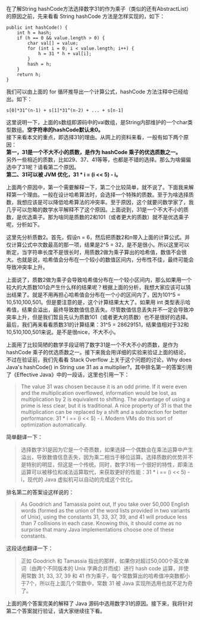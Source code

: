 在了解String hashCode方法选择数字31的作为乘子（类似的还有AbstractList）的原因之前，先来看看 String hashCode 方法是怎样实现的，如下：
```
public int hashCode() {
    int h = hash;
    if (h == 0 && value.length > 0) {
        char val[] = value;
        for (int i = 0; i < value.length; i++) {
            h = 31 * h + val[i];
        }
        hash = h;
    }
    return h;
}
```
我们可以由上面的 for 循环推导出一个计算公式，hashCode 方法注释中已经给出。如下：
```
s[0]*31^(n-1) + s[1]*31^(n-2) + ... + s[n-1]
```
这里说明一下，上面的s数组即源码中的val数组，是String内部维护的一个char类型数组。**空字符串的hashCode默认未0。**  
接下来看本文的重点，即选择31的理由。从网上的资料来看，一般有如下两个原因：  
**第一，31是一个不大不小的质数，是作为 hashCode 乘子的优选质数之一。**  
另外一些相近的质数，比如29、37、41等等，也都是不错的选择。那么为啥偏偏选中了31呢？请看第二个原因。  
**第二、31可以被 JVM 优化，31 * i = (i << 5) - i。**  

上面两个原因中，第一个需要解释一下，第二个比较简单，就不说了。下面我来解释第一个理由。一般在设计哈希算法时，会选择一个特殊的质数。至于为啥选择质数，我想应该是可以降低哈希算法的冲突率。至于原因，这个就要问数学家了，我几乎可以忽略的数学水平解释不了这个原因。上面说到，31是一个不大不小的质数，是优选乘子。那为啥同是质数的2和101（或者更大的质数）就不是优选乘子呢，分析如下。  

这里先分析质数2。首先，假设n = 6，然后把质数2和n带入上面的计算公式。并仅计算公式中次数最高的那一项，结果是2^5 = 32，是不是很小。所以这里可以断定，当字符串长度不是很长时，用质数2做为乘子算出的哈希值，数值不会很大。也就是说，哈希值会分布在一个较小的数值区间内，分布性不佳，最终可能会导致冲突率上升。  

上面说了，质数2做为乘子会导致哈希值分布在一个较小区间内，那么如果用一个较大的大质数101会产生什么样的结果呢？根据上面的分析，我想大家应该可以猜出结果了。就是不用再担心哈希值会分布在一个小的区间内了，因为101^5 = 10,510,100,501。但是要注意的是，这个计算结果太大了。如果用 int 类型表示哈希值，结果会溢出，最终导致数值信息丢失。尽管数值信息丢失并不一定会导致冲突率上升，但是我们暂且先认为质数101（或者更大的质数）也不是很好的选择。最后，我们再来看看质数31的计算结果：31^5 = 28629151，结果值相对于32和10,510,100,501来说。是不是很nice，不大不小。  

上面用了比较简陋的数学手段证明了数字31是一个不大不小的质数，是作为 hashCode 乘子的优选质数之一。接下来我会用详细的实验来验证上面的结论，不过在验证前，我们先看看 Stack Overflow 上关于这个问题的讨论，Why does Java's hashCode() in String use 31 as a multiplier?。其中排名第一的答案引用了《Effective Java》中的一段话，这里也引用一下：  
> The value 31 was chosen because it is an odd prime. If it were even and the multiplication overflowed, information would be lost, as multiplication by 2 is equivalent to shifting. The advantage of using a prime is less clear, but it is traditional. A nice property of 31 is that the multiplication can be replaced by a shift and a subtraction for better performance: 31 * i == (i << 5) - i. Modern VMs do this sort of optimization automatically.

简单翻译一下：

> 选择数字31是因为它是一个奇质数，如果选择一个偶数会在乘法运算中产生溢出，导致数值信息丢失，因为乘二相当于移位运算。选择质数的优势并不是特别的明显，但这是一个传统。同时，数字31有一个很好的特性，即乘法运算可以被移位和减法运算取代，来获取更好的性能：31 * i == (i << 5) - i，现代的 Java 虚拟机可以自动的完成这个优化。

排名第二的答案设这样说的：
> As Goodrich and Tamassia point out, If you take over 50,000 English words (formed as the union of the word lists provided in two variants of Unix), using the constants 31, 33, 37, 39, and 41 will produce less than 7 collisions in each case. Knowing this, it should come as no surprise that many Java implementations choose one of these constants.

这段话也翻译一下：
> 正如 Goodrich 和 Tamassia 指出的那样，如果你对超过50,000个英文单词（由两个不同版本的 Unix 字典合并而成）进行 hash code 运算，并使用常数 31, 33, 37, 39 和 41 作为乘子，每个常数算出的哈希值冲突数都小于7个，所以在上面几个常数中，常数 31 被 Java 实现所选用也就不足为奇了。

上面的两个答案完美的解释了 Java 源码中选用数字31的原因。接下来，我将针对第二个答案就行验证，请大家继续往下看。
